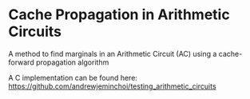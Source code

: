 # Cache Propagation in Arithmetic Circuits
A method to find marginals in an Arithmetic Circuit (AC) using a cache-forward propagation algorithm

A C implementation can be found here:
https://github.com/andrewjeminchoi/testing_arithmetic_circuits
